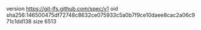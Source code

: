 version https://git-lfs.github.com/spec/v1
oid sha256:146500475df72748c8632ce075933c5a0b7f9ce10daee8cac2a06c971c1dd138
size 6513
